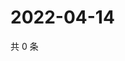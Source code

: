# 2022-04-14

共 0 条

<!-- BEGIN WEIBO -->
<!-- 最后更新时间 Thu Apr 14 2022 11:29:47 GMT+0800 (China Standard Time) -->

<!-- END WEIBO -->
